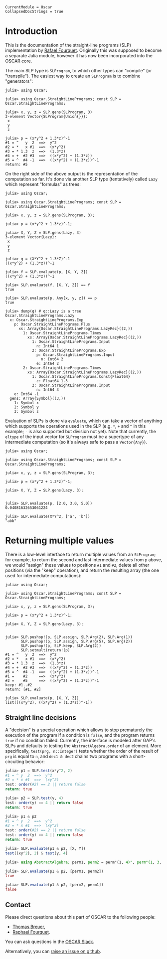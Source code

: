 ```@meta
CurrentModule = Oscar
CollapsedDocStrings = true
```


# Introduction

This is the documentation of the straight-line programs (SLP) implementation by
[Rafael Fourquet](https://github.com/rfourquet). Originally this was supposed
to become a separate Julia module, however it has now been incorporated into
the OSCAR core.

The main SLP type is `SLProgram`, to which other types can "compile" (or
"transpile"). The easiest way to create an `SLProgram` is to combine
"generators":

```jldoctest
julia> using Oscar;

julia> using Oscar.StraightLinePrograms; const SLP = Oscar.StraightLinePrograms;

julia> x, y, z = SLP.gens(SLProgram, 3)
3-element Vector{SLProgram{Union{}}}:
 x
 y
 z

julia> p = (x*y^2 + 1.3*z)^-1
#1 = ^   y  2  ==>  y^2
#2 = *   x #1  ==>  (x*y^2)
#3 = * 1.3  z  ==>  (1.3*z)
#4 = +  #2 #3  ==>  ((x*y^2) + (1.3*z))
#5 = ^  #4 -1  ==>  ((x*y^2) + (1.3*z))^-1
return: #5
```

On the right side of the above output is the representation of the computation
so far. It's done via another SLP type (tentatively) called `Lazy` which
represent "formulas" as trees:

```jldoctest
julia> using Oscar;

julia> using Oscar.StraightLinePrograms; const SLP = Oscar.StraightLinePrograms;

julia> x, y, z = SLP.gens(SLProgram, 3);

julia> p = (x*y^2 + 1.3*z)^-1;

julia> X, Y, Z = SLP.gens(Lazy, 3)
3-element Vector{Lazy}:
 x
 y
 z

julia> q = (X*Y^2 + 1.3*Z)^-1
((x*y^2) + (1.3*z))^-1

julia> f = SLP.evaluate(p, [X, Y, Z])
((x*y^2) + (1.3*z))^-1

julia> SLP.evaluate(f, [X, Y, Z]) == f
true

julia> SLP.evaluate(p, Any[x, y, z]) == p
true

julia> dump(q) # q::Lazy is a tree
Oscar.StraightLinePrograms.Lazy
  x: Oscar.StraightLinePrograms.Exp
    p: Oscar.StraightLinePrograms.Plus
      xs: Array{Oscar.StraightLinePrograms.LazyRec}((2,))
        1: Oscar.StraightLinePrograms.Times
          xs: Array{Oscar.StraightLinePrograms.LazyRec}((2,))
            1: Oscar.StraightLinePrograms.Input
              n: Int64 1
            2: Oscar.StraightLinePrograms.Exp
              p: Oscar.StraightLinePrograms.Input
                n: Int64 2
              e: Int64 2
        2: Oscar.StraightLinePrograms.Times
          xs: Array{Oscar.StraightLinePrograms.LazyRec}((2,))
            1: Oscar.StraightLinePrograms.Const{Float64}
              c: Float64 1.3
            2: Oscar.StraightLinePrograms.Input
              n: Int64 3
    e: Int64 -1
  gens: Array{Symbol}((3,))
    1: Symbol x
    2: Symbol y
    3: Symbol z
```

Evaluation of SLPs is done via `evaluate`, which can take a vector of
anything which supports the operations used in the SLP (e.g. `*`, `+` and `^`
in this example; `-` is also supported but division not yet).
Note that currently, the `eltype` of the input vector for `SLProgram`
must be a supertype of any intermediate computation (so it's always safe to
pass a `Vector{Any}`).

```jldoctest
julia> using Oscar;

julia> using Oscar.StraightLinePrograms; const SLP = Oscar.StraightLinePrograms;

julia> x, y, z = SLP.gens(SLProgram, 3);

julia> p = (x*y^2 + 1.3*z)^-1;

julia> X, Y, Z = SLP.gens(Lazy, 3);


julia> SLP.evaluate(p, [2.0, 3.0, 5.0])
0.04081632653061224

julia> SLP.evaluate(X*Y^2, ['a', 'b'])
"abb"
```

# Returning multiple values

There is a low-level interface to return multiple values from an `SLProgram`;
for example, to return the second and last intermediate values from `p`
above, we would "assign" these values to positions `#1` and `#2`,
delete all other positions (via the "keep" operation), and return the
resulting array (the one used for intermediate computations):

```jldoctest
julia> using Oscar;

julia> using Oscar.StraightLinePrograms; const SLP = Oscar.StraightLinePrograms;

julia> x, y, z = SLP.gens(SLProgram, 3);

julia> p = (x*y^2 + 1.3*z)^-1;

julia> X, Y, Z = SLP.gens(Lazy, 3);


julia> SLP.pushop!(p, SLP.assign, SLP.Arg(2), SLP.Arg(1))
       SLP.pushop!(p, SLP.assign, SLP.Arg(5), SLP.Arg(2))
       SLP.pushop!(p, SLP.keep, SLP.Arg(2))
       SLP.setmultireturn!(p)
#1 = ^   y  2  ==>  y^2
#2 = *   x #1  ==>  (x*y^2)
#3 = * 1.3  z  ==>  (1.3*z)
#4 = +  #2 #3  ==>  ((x*y^2) + (1.3*z))
#5 = ^  #4 -1  ==>  ((x*y^2) + (1.3*z))^-1
#1 =    #2     ==>  (x*y^2)
#2 =    #5     ==>  ((x*y^2) + (1.3*z))^-1
keep: #1..#2
return: [#1, #2]

julia> SLP.evaluate(p, [X, Y, Z])
list([(x*y^2), ((x*y^2) + (1.3*z))^-1])
```

## Straight line decisions

A "decision" is a special operation which allows to stop prematurely the
execution of the program if a condition is `false`, and the program returns
`true` if no condition failed.
Currently, the interface is modeled after GAP's SLPs and defaults to testing
the `AbstractAlgebra.order` of an element. More specifically,
`test(prg, n::Integer)` tests whether the order of the result of `prg` is
equal to `n`, and `dec1 & dec2` chains two programs with a short-circuiting
behavior:

```julia
julia> p1 = SLP.test(x*y^2, 2)
#1 = ^ y  2  ==>  y^2
#2 = * x #1  ==>  (xy^2)
test: order(#2) == 2 || return false
return: true

julia> p2 = SLP.test(y, 4)
test: order(y) == 4 || return false
return: true

julia> p1 & p2
#1 = ^ y  2  ==>  y^2
#2 = * x #1  ==>  (xy^2)
test: order(#2) == 2 || return false
test: order(y) == 4 || return false
return: true

julia> SLP.evaluate(p1 & p2, [X, Y])
test((xy^2), 2) & test(y, 4)

julia> using AbstractAlgebra; perm1, perm2 = perm"(1, 4)", perm"(1, 3, 4, 2)";

julia> SLP.evaluate(p1 & p2, [perm1, perm2])
true

julia> SLP.evaluate(p1 & p2, [perm2, perm1])
false
```


## Contact

Please direct questions about this part of OSCAR to the following people:
* [Thomas Breuer](https://www.math.rwth-aachen.de/homes/Thomas.Breuer/),
* [Raphael Fourquet](https://github.com/rfourquet).

You can ask questions in the [OSCAR Slack](https://www.oscar-system.org/community/#slack).

Alternatively, you can [raise an issue on github](https://www.oscar-system.org/community/#how-to-report-issues).
